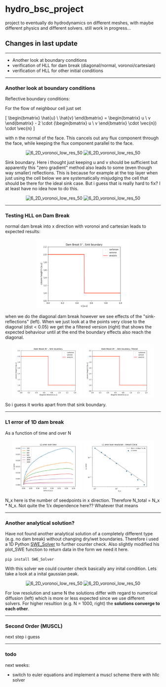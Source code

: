 # hydro_bsc_project
project to eventually do hydrodynamics on different meshes, with maybe different physics and different solvers. still work in progress...

## Changes in last update
---

- Another look at boundary conditions
- verification of HLL for dam break (diagonal/normal, voronoi/cartesian)
- verification of HLL for other initial conditions

---
### Another look at boundary conditions

Reflective boundary conditions:

For the flow of neighbour cell just set 

\[ 
\begin{bmatrix} \hat{u} \\ \hat{v} \end{bmatrix} = \begin{bmatrix} u \\ v \end{bmatrix} - 2 \cdot (\begin{bmatrix} u \\ v \end{bmatrix} \cdot \vec{n}) \cdot \vec{n}
\]

with n the normal of the face. This cancels out any flux component through the face, while keeping the flux component parallel to the face.


<p align="center">
  <img src="/figures/8_dam_break_45_deg_cartesian_reflective.gif" alt="6_2D_voronoi_low_res_50" width="45%">
  <img src="/figures/8_dam_break_45_deg_voronoi_reflective.gif" alt="6_2D_voronoi_low_res_50" width="45%">
</p>

Sink boundary. Here i thought just keeping u and v should be sufficient but apparently this "zero gradient" method also leads to some (even though way smaller) reflections. This is because for example at the top layer when just using the cell below we are systematically misjudging the cell that should be there for the ideal sink case. But i guess that is really hard to fix? I at least have no idea how to do this.
<p align='center'>
  <img src="/figures/8_dam_break_45_deg_cartesian_sink.gif" alt="6_2D_voronoi_low_res_50" width="45%">
  <img src="/figures/8_dam_break_45_deg_voronoi_sink.gif" alt="6_2D_voronoi_low_res_50" width="45%">
</p>

---
### Testing HLL on Dam Break 
normal dam break into x direction with voronoi and cartesian leads to expected results:
<p align='center'>
  <img src="/figures/8_dam_break_0_deg_v_c_analytic.gif" alt="6_2D_voronoi_low_res_50" width="60%">
</p>

when we do the diagonal dam break however we see effects of the "sink-reflections" (left). When we just look at a the points very close to the diagonal (dist < 0.05) we get the a filtered version (right) that shows the expected behaviour until at the end the boundary effects also reach the diagonal.
<p align='center'>
  <img src="/figures/8_dam_break_45_deg_v_c_analytic.gif" alt="6_2D_voronoi_low_res_50" width="45%">
  <img src="/figures/8_dam_break_45_deg_v_c_analytic_filtered.gif" alt="6_2D_voronoi_low_res_50" width="45%">
</p>

So i guess it works apart from that sink boundary.

--- 
### L1 error of 1D dam break 

As a function of time and over N

<p align='center'>
  <img src="/figures/8_L1_over_time.png" alt="6_2D_voronoi_low_res_50" width="45%">
  <img src="/figures/8_L1_error_over_N.png" alt="6_2D_voronoi_low_res_50" width="45%">
</p>

N_x here is the number of seedpoints in x direction. Therefore N_total = N_x * N_x. Not quite the 1/x dependence here?? Whatever that means

---
### Another analytical solution?
Have not found another analytical solution of a completely different type (e.g. no dam break) without changing dry/wet boundaries. Therefore i used a 1D Python [SWE_Solver](https://github.com/DanielCortild/SWE-Solver) to further counter check. Also slightly modified his plot_SWE function to return data in the form we need it here.

```pip install SWE_Solver```

With this solver we could counter check basically any inital condition. Lets take a look at a inital gaussian peak.

<p align='center'>
  <img src="/figures/8_compare_to_SWE_python_low_res.gif" alt="6_2D_voronoi_low_res_50" width="45%">
  <img src="/figures/8_compare_to_SWE_python_high_res.gif" alt="6_2D_voronoi_low_res_50" width="45%">
</p>

For low resolution and same N the solutions differ with regard to numerical diffusion (left) which is more or less expected since we use different solvers. For higher resultion (e.g. N = 1000, right) the **solutions converge to each other**. 

---
### Second Order (MUSCL)
next step i guess

---
### todo
next weeks:
- switch to euler equations and implement a muscl scheme there with hllc solver